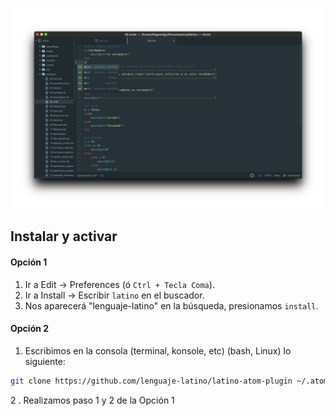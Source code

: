 ![AtomPlugin](https://github.com/lenguaje-latino/latino-atom-plugin/raw/master/screenshot.png "AtomPlugin")

## Instalar y activar
#### Opción 1
1. Ir a Edit -> Preferences (ó `Ctrl + Tecla Coma`).
2. Ir a Install -> Escribir `latino` en el buscador.
3. Nos aparecerá "lenguaje-latino" en la búsqueda, presionamos `install`.

#### Opción 2
1. Escribimos en la consola (terminal, konsole, etc) (bash, Linux) lo siguiente:
```bash
git clone https://github.com/lenguaje-latino/latino-atom-plugin ~/.atom/packages/latino
```
2 . Realizamos paso 1 y 2 de la Opción 1
